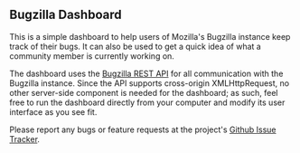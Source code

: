 ## Bugzilla Dashboard ##

This is a simple dashboard to help users of Mozilla's Bugzilla
instance keep track of their bugs. It can also be used to get a quick
idea of what a community member is currently working on.

The dashboard uses the [Bugzilla REST API][] for all communication
with the Bugzilla instance. Since the API supports cross-origin
XMLHttpRequest, no other server-side component is needed for the
dashboard; as such, feel free to run the dashboard directly from your
computer and modify its user interface as you see fit.

Please report any bugs or feature requests at the project's [Github Issue Tracker][].

  [Bugzilla REST API]: https://wiki.mozilla.org/Bugzilla:REST_API
  [Github Issue Tracker]: http://github.com/toolness/bugzilla-dashboard/issues
